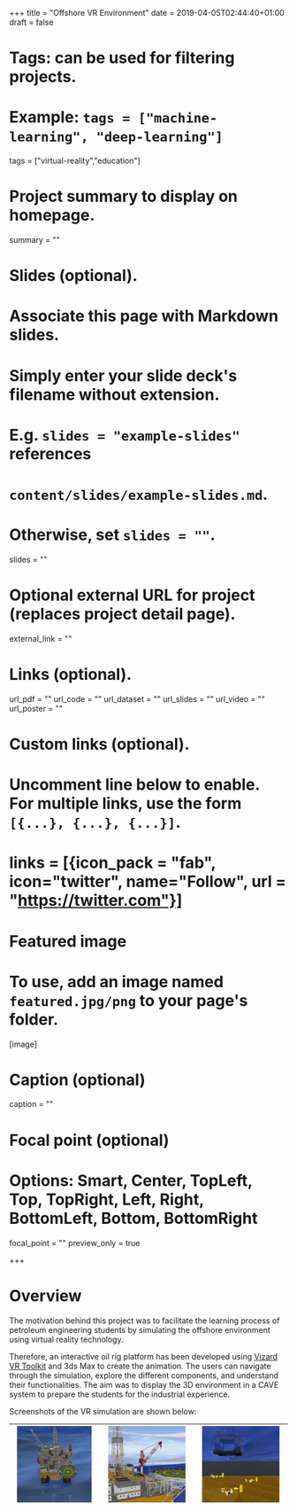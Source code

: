 +++
title = "Offshore VR Environment"
date = 2019-04-05T02:44:40+01:00
draft = false

# Tags: can be used for filtering projects.
# Example: `tags = ["machine-learning", "deep-learning"]`
tags = ["virtual-reality","education"]

# Project summary to display on homepage.
summary = ""

# Slides (optional).
#   Associate this page with Markdown slides.
#   Simply enter your slide deck's filename without extension.
#   E.g. `slides = "example-slides"` references 
#   `content/slides/example-slides.md`.
#   Otherwise, set `slides = ""`.
slides = ""

# Optional external URL for project (replaces project detail page).
external_link = ""

# Links (optional).
url_pdf = ""
url_code = ""
url_dataset = ""
url_slides = ""
url_video = ""
url_poster = ""

# Custom links (optional).
#   Uncomment line below to enable. For multiple links, use the form `[{...}, {...}, {...}]`.
# links = [{icon_pack = "fab", icon="twitter", name="Follow", url = "https://twitter.com"}]

# Featured image
# To use, add an image named `featured.jpg/png` to your page's folder. 
[image]
  # Caption (optional)
  caption = ""

  # Focal point (optional)
  # Options: Smart, Center, TopLeft, Top, TopRight, Left, Right, BottomLeft, Bottom, BottomRight
  focal_point = ""
  preview_only = true

+++

# Overview
The motivation behind this project was to facilitate the learning process of petroleum engineering students by simulating the offshore environment using virtual reality technology.

Therefore, an interactive oil rig platform has been developed using [Vizard VR Toolkit](https://www.worldviz.com/vizard) and 3ds Max to create the animation. The users can navigate through the simulation, explore the different components, and understand their functionalities. The aim was to display the 3D environment in a CAVE system to prepare the students for the industrial experience.

Screenshots of the VR simulation are shown below: 

<img class="special-img-class" style="width:90%" src="offshore_top.png" /> | <img class="special-img-class" style="width:90%" src="offshore.png" /> | <img class="special-img-class" style="width:90%" src="offshore_bottom.png" />
--- | --- | ---


